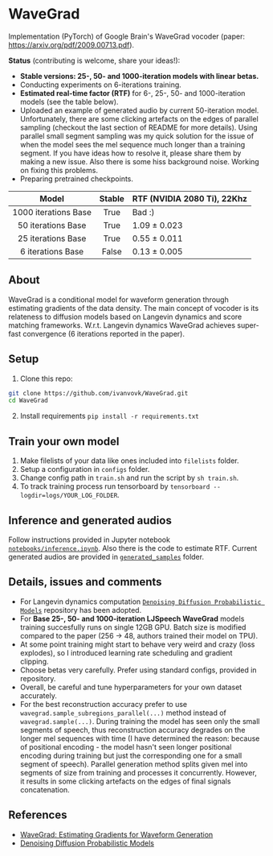 # WaveGrad
Implementation (PyTorch) of Google Brain's WaveGrad vocoder (paper: https://arxiv.org/pdf/2009.00713.pdf).

**Status** (contributing is welcome, share your ideas!):
* **Stable versions: 25-, 50- and 1000-iteration models with linear betas.**
* Conducting experiments on 6-iterations training.
* **Estimated real-time factor (RTF)** for 6-, 25-, 50- and 1000-iteration models (see the table below).
* Uploaded an example of generated audio by current 50-iteration model. Unfortunately, there are some clicking artefacts on the edges of parallel sampling (checkout the last section of README for more details). Using parallel small segment sampling was my quick solution for the issue of when the model sees the mel sequence much longer than a training segment. If you have ideas how to resolve it, please share them by making a new issue. Also there is some hiss background noise. Working on fixing this problems.
* Preparing pretrained checkpoints.

|         Model        | Stable |  RTF (NVIDIA 2080 Ti), 22Khz  |
|:--------------------:|:------:|-------------------------------|
| 1000 iterations Base |  True  |             Bad :)            |
| 50 iterations Base   |  True  |          1.09 ± 0.023         |
| 25 iterations Base   |  True  |          0.55 ± 0.011         |
| 6 iterations Base    |  False |          0.13 ± 0.005         |

## About

WaveGrad is a conditional model for waveform generation through estimating gradients of the data density. The main concept of vocoder is its relateness to diffusion models based on Langevin dynamics and score matching frameworks. W.r.t. Langevin dynamics WaveGrad achieves super-fast convergence (6 iterations reported in the paper).

## Setup

1. Clone this repo:

```bash
git clone https://github.com/ivanvovk/WaveGrad.git
cd WaveGrad
```

2. Install requirements `pip install -r requirements.txt`

## Train your own model

1. Make filelists of your data like ones included into `filelists` folder.
2. Setup a configuration in `configs` folder.
3. Change config path in `train.sh` and run the script by `sh train.sh`.
4. To track training process run tensorboard by `tensorboard --logdir=logs/YOUR_LOG_FOLDER`.

## Inference and generated audios

Follow instructions provided in Jupyter notebook [`notebooks/inference.ipynb`](notebooks/inference.ipynb). Also there is the code to estimate RTF. Current generated audios are provided in [`generated_samples`](generated_samples/) folder.

## Details, issues and comments

* For Langevin dynamics computation [`Denoising Diffusion Probabilistic Models`](https://github.com/hojonathanho/diffusion) repository has been adopted.
* For **Base 25-, 50- and 1000-iteration LJSpeech WaveGrad** models training succesfully runs on single 12GB GPU. Batch size is modified compared to the paper (256 -> 48, authors trained their model on TPU).
* At some point training might start to behave very weird and crazy (loss explodes), so I introduced learning rate scheduling and gradient clipping.
* Choose betas very carefully. Prefer using standard configs, provided in repository.
* Overall, be careful and tune hyperparameters for your own dataset accurately.
* For the best reconstruction accuracy prefer to use `wavegrad.sample_subregions_parallel(...)` method instead of `wavegrad.sample(...)`. During training the model has seen only the small segments of speech, thus reconstruction accuracy degrades on the longer mel sequences with time (I have determined the reason: because of positional encoding - the model hasn't seen longer positional encoding during training but just the corresponding one for a small segment of speech). Parallel generation method splits given mel into segments of size from training and processes it concurrently. However, it results in some clicking artefacts on the edges of final signals concatenation.

## References

* [WaveGrad: Estimating Gradients for Waveform Generation](https://arxiv.org/pdf/2009.00713.pdf)
* [Denoising Diffusion Probabilistic Models](https://arxiv.org/pdf/2006.11239.pdf)

